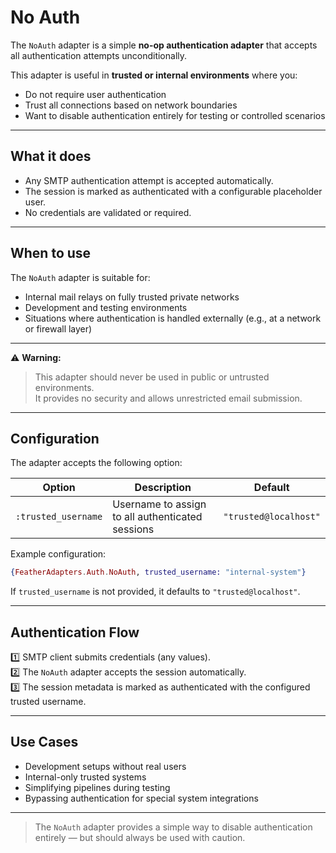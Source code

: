 # No Auth

The `NoAuth` adapter is a simple **no-op authentication adapter** that accepts all authentication attempts unconditionally.

This adapter is useful in **trusted or internal environments** where you:

- Do not require user authentication
- Trust all connections based on network boundaries
- Want to disable authentication entirely for testing or controlled scenarios

---

## What it does

- Any SMTP authentication attempt is accepted automatically.
- The session is marked as authenticated with a configurable placeholder user.
- No credentials are validated or required.

---

## When to use

The `NoAuth` adapter is suitable for:

- Internal mail relays on fully trusted private networks
- Development and testing environments
- Situations where authentication is handled externally (e.g., at a network or firewall layer)

---

⚠ **Warning:**

> This adapter should never be used in public or untrusted environments.  
> It provides no security and allows unrestricted email submission.

---

## Configuration

The adapter accepts the following option:

| Option | Description | Default |
|--------|-------------|---------|
| `:trusted_username` | Username to assign to all authenticated sessions | `"trusted@localhost"` |

Example configuration:

```elixir
{FeatherAdapters.Auth.NoAuth, trusted_username: "internal-system"}
```

If `trusted_username` is not provided, it defaults to `"trusted@localhost"`.

---

## Authentication Flow

1️⃣ SMTP client submits credentials (any values).  
2️⃣ The `NoAuth` adapter accepts the session automatically.  
3️⃣ The session metadata is marked as authenticated with the configured trusted username.

---

## Use Cases

- Development setups without real users
- Internal-only trusted systems
- Simplifying pipelines during testing
- Bypassing authentication for special system integrations

---

> The `NoAuth` adapter provides a simple way to disable authentication entirely — but should always be used with caution.

